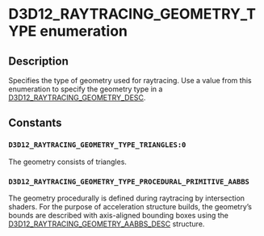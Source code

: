 # D3D12_RAYTRACING_GEOMETRY_TYPE enumeration

## Description

Specifies the type of geometry used for raytracing. Use a value from this enumeration to specify the geometry type in a [D3D12_RAYTRACING_GEOMETRY_DESC](https://learn.microsoft.com/windows/desktop/api/d3d12/ns-d3d12-d3d12_raytracing_geometry_desc).

## Constants

### `D3D12_RAYTRACING_GEOMETRY_TYPE_TRIANGLES:0`

The geometry consists of triangles.

### `D3D12_RAYTRACING_GEOMETRY_TYPE_PROCEDURAL_PRIMITIVE_AABBS`

The geometry procedurally is defined during raytracing by intersection shaders. For the purpose of acceleration structure builds, the geometry’s bounds are described with axis-aligned bounding boxes using the [D3D12_RAYTRACING_GEOMETRY_AABBS_DESC](https://learn.microsoft.com/windows/desktop/api/d3d12/ns-d3d12-d3d12_raytracing_geometry_aabbs_desc) structure.